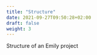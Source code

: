 ```yaml
---
title: "Structure"
date: 2021-09-27T09:50:28+02:00
draft: false
weight: 3
---
```


Structure of an Emily project
